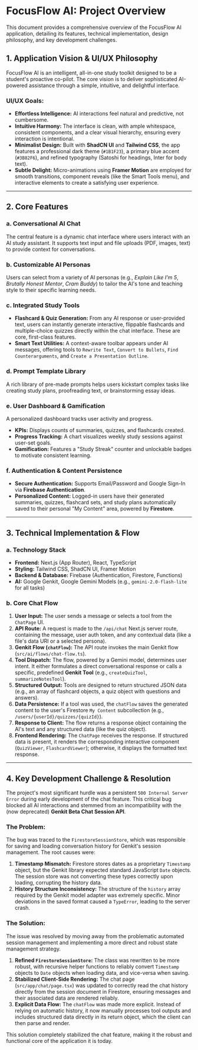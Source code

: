 # FocusFlow AI: Project Overview

This document provides a comprehensive overview of the FocusFlow AI application, detailing its features, technical implementation, design philosophy, and key development challenges.

## 1. Application Vision & UI/UX Philosophy

FocusFlow AI is an intelligent, all-in-one study toolkit designed to be a student's proactive co-pilot. The core vision is to deliver sophisticated AI-powered assistance through a simple, intuitive, and delightful interface.

### UI/UX Goals:
- **Effortless Intelligence:** AI interactions feel natural and predictive, not cumbersome.
- **Intuitive Harmony:** The interface is clean, with ample whitespace, consistent components, and a clear visual hierarchy, ensuring every interaction is intentional.
- **Minimalist Design:** Built with **ShadCN UI** and **Tailwind CSS**, the app features a professional dark theme (`#1B1F23`), a primary blue accent (`#3B82F6`), and refined typography (Satoshi for headings, Inter for body text).
- **Subtle Delight:** Micro-animations using **Framer Motion** are employed for smooth transitions, component reveals (like the Smart Tools menu), and interactive elements to create a satisfying user experience.

---

## 2. Core Features

### a. Conversational AI Chat
The central feature is a dynamic chat interface where users interact with an AI study assistant. It supports text input and file uploads (PDF, images, text) to provide context for conversations.

### b. Customizable AI Personas
Users can select from a variety of AI personas (e.g., *Explain Like I'm 5*, *Brutally Honest Mentor*, *Cram Buddy*) to tailor the AI's tone and teaching style to their specific learning needs.

### c. Integrated Study Tools
- **Flashcard & Quiz Generation:** From any AI response or user-provided text, users can instantly generate interactive, flippable flashcards and multiple-choice quizzes directly within the chat interface. These are core, first-class features.
- **Smart Text Utilities:** A context-aware toolbar appears under AI messages, offering tools to `Rewrite Text`, `Convert to Bullets`, `Find Counterarguments`, and `Create a Presentation Outline`.

### d. Prompt Template Library
A rich library of pre-made prompts helps users kickstart complex tasks like creating study plans, proofreading text, or brainstorming essay ideas.

### e. User Dashboard & Gamification
A personalized dashboard tracks user activity and progress.
- **KPIs:** Displays counts of summaries, quizzes, and flashcards created.
- **Progress Tracking:** A chart visualizes weekly study sessions against user-set goals.
- **Gamification:** Features a "Study Streak" counter and unlockable badges to motivate consistent learning.

### f. Authentication & Content Persistence
- **Secure Authentication:** Supports Email/Password and Google Sign-In via **Firebase Authentication**.
- **Personalized Content:** Logged-in users have their generated summaries, quizzes, flashcard sets, and study plans automatically saved to their personal "My Content" area, powered by **Firestore**.

---

## 3. Technical Implementation & Flow

### a. Technology Stack
- **Frontend:** Next.js (App Router), React, TypeScript
- **Styling:** Tailwind CSS, ShadCN UI, Framer Motion
- **Backend & Database:** Firebase (Authentication, Firestore, Functions)
- **AI:** Google Genkit, Google Gemini Models (e.g., `gemini-2.0-flash-lite` for all tasks)

### b. Core Chat Flow
1.  **User Input:** The user sends a message or selects a tool from the `ChatPage` UI.
2.  **API Route:** A request is made to the `/api/chat` Next.js server route, containing the message, user auth token, and any contextual data (like a file's data URI or a selected persona).
3.  **Genkit Flow (`chatFlow`):** The API route invokes the main Genkit flow (`src/ai/flows/chat-flow.ts`).
4.  **Tool Dispatch:** The flow, powered by a Gemini model, determines user intent. It either formulates a direct conversational response or calls a specific, predefined **Genkit Tool** (e.g., `createQuizTool`, `summarizeNotesTool`).
5.  **Structured Output:** Tools are designed to return structured JSON data (e.g., an array of flashcard objects, a quiz object with questions and answers).
6.  **Data Persistence:** If a tool was used, the `chatFlow` saves the generated content to the user's Firestore `My Content` subcollection (e.g., `/users/{userId}/quizzes/{quizId}`).
7.  **Response to Client:** The flow returns a response object containing the AI's text and any structured data (like the quiz object).
8.  **Frontend Rendering:** The `ChatPage` receives the response. If structured data is present, it renders the corresponding interactive component (`QuizViewer`, `FlashcardViewer`); otherwise, it displays the formatted text response.

---

## 4. Key Development Challenge & Resolution

The project's most significant hurdle was a persistent `500 Internal Server Error` during early development of the chat feature. This critical bug blocked all AI interactions and stemmed from an incompatibility with the (now deprecated) **Genkit Beta Chat Session API**.

### The Problem:
The bug was traced to the `FirestoreSessionStore`, which was responsible for saving and loading conversation history for Genkit's session management. The root causes were:
1.  **Timestamp Mismatch:** Firestore stores dates as a proprietary `Timestamp` object, but the Genkit library expected standard JavaScript `Date` objects. The session store was not converting these types correctly upon loading, corrupting the history data.
2.  **History Structure Inconsistency:** The structure of the `history` array required by the Genkit model adapter was extremely specific. Minor deviations in the saved format caused a `TypeError`, leading to the server crash.

### The Solution:
The issue was resolved by moving away from the problematic automated session management and implementing a more direct and robust state management strategy.
1.  **Refined `FirestoreSessionStore`:** The class was rewritten to be more robust, with recursive helper functions to reliably convert `Timestamp` objects to `Date` objects when loading data, and vice-versa when saving.
2.  **Stabilized Client-Side Rendering:** The chat page (`src/app/chat/page.tsx`) was updated to correctly read the chat history directly from the session document in Firestore, ensuring messages and their associated data are rendered reliably.
3.  **Explicit Data Flow:** The `chatFlow` was made more explicit. Instead of relying on automatic history, it now manually processes tool outputs and includes structured data directly in its return object, which the client can then parse and render.

This solution completely stabilized the chat feature, making it the robust and functional core of the application it is today.